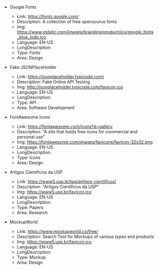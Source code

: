 
- Google Fonts
    - Link: https://fonts.google.com/
    - Description: A collection of free opensource fonts
    - Img: https://www.gstatic.com/images/branding/product/ico/google_fonts_blue_lodp.ico
    - Language: EN-US
    - LongDescription: 
    - Type: Fonts
    - Area: Design

- Fake JSONPlaceHolder
    - Link: https://jsonplaceholder.typicode.com/
    - Description: Fake Online API Testing
    - Img: http://jsonplaceholder.typicode.com/favicon.ico
    - Language: EN-US
    - LongDescription: 
    - Type: API
    - Area: Software Development
    
- FontAwesome Icons
    - Link: https://fontawesome.com/icons?d=gallery
    - Description: "A site that holds free icons for commercial and personal use"
    - Img: https://fontawesome.com/images/favicons/favicon-32x32.png
    - Language: EN-US
    - LongDescription: 
    - Type: Icons
    - Area: Design

- Artigos Científicos da USP
    - Link: https://www5.usp.br/tag/artigos-cientificos/
    - Description: "Artigos Científicos da USP"
    - Img: https://www5.usp.br/favicon.ico         
    - Language: EN-US
    - LongDescription: 
    - Type: Papers
    - Area: Research

- MockupWorld
    - Link: https://www.mockupworld.co/free/
    - Description: Search Tool for Mockups of various types and products
    - Img: https://www5.usp.br/favicon.ico         
    - Language: EN-US
    - LongDescription: 
    - Type: Mockup
    - Area: Design


 
